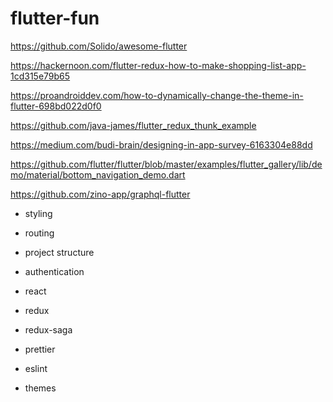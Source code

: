# flutter-fun

https://github.com/Solido/awesome-flutter 

https://hackernoon.com/flutter-redux-how-to-make-shopping-list-app-1cd315e79b65

https://proandroiddev.com/how-to-dynamically-change-the-theme-in-flutter-698bd022d0f0

https://github.com/java-james/flutter_redux_thunk_example

https://medium.com/budi-brain/designing-in-app-survey-6163304e88dd

https://github.com/flutter/flutter/blob/master/examples/flutter_gallery/lib/demo/material/bottom_navigation_demo.dart

https://github.com/zino-app/graphql-flutter


* styling
* routing
* project structure
* authentication


* react
* redux
* redux-saga


* prettier
* eslint
* themes
